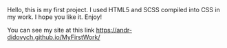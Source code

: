 Hello, this is my first project. I used HTML5 and SCSS compiled into CSS in my work. I hope you like it. Enjoy!

You can see my site at this link https://andr-didovych.github.io/MyFirstWork/
